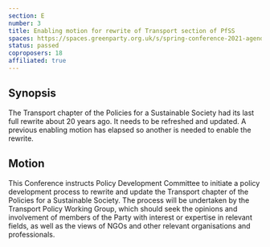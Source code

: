 ```yaml
---
section: E
number: 3
title: Enabling motion for rewrite of Transport section of PfSS
spaces: https://spaces.greenparty.org.uk/s/spring-conference-2021-agenda-forum2/?contentId=78682
status: passed
coproposers: 18
affiliated: true
---
```

## Synopsis

The Transport chapter of the Policies for a Sustainable Society had its last full rewrite about 20 years ago. It needs to be refreshed and updated. A previous enabling motion has elapsed so another is needed to enable the rewrite.

## Motion

This Conference instructs Policy Development Committee to initiate a policy development process to rewrite and update the Transport chapter of the Policies for a Sustainable Society. The process will be undertaken by the Transport Policy Working Group, which should seek the opinions and involvement of members of the Party with interest or expertise in relevant fields, as well as the views of NGOs and other relevant organisations and professionals.
